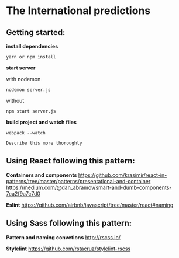 # The International predictions

## Getting started: 

**install dependencies**

``` 
yarn or npm install
```

**start server**

with nodemon
``` 
nodemon server.js
```

without
``` 
npm start server.js
```

**build project and watch files** 
``` 
webpack --watch
```

```
Describe this more thoroughly
```

## Using React following this pattern:

**Containers and components**
https://github.com/krasimir/react-in-patterns/tree/master/patterns/presentational-and-container
https://medium.com/@dan_abramov/smart-and-dumb-components-7ca2f9a7c7d0

**Eslint**
https://github.com/airbnb/javascript/tree/master/react#naming

## Using Sass following this pattern:

**Pattern and naming convetions**
http://rscss.io/

**Stylelint**
https://github.com/rstacruz/stylelint-rscss